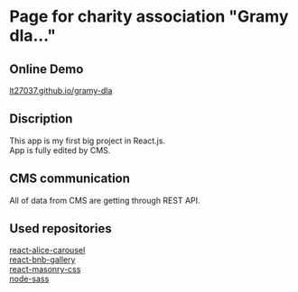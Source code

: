 # Page for charity association "Gramy dla..."

## Online Demo
[lt27037.github.io/gramy-dla](https://lt27037.github.io/gramy-dla/#/)
## Discription

This app is my first big project in React.js.\
 App is fully edited by CMS. 


## CMS communication 

All of data from CMS are getting through REST API.


## Used repositories

[react-alice-carousel](https://github.com/maxmarinich/react-alice-carousel)\
[react-bnb-gallery](https://github.com/peterpalau/react-bnb-gallery)\
[react-masonry-css](https://github.com/paulcollett/react-masonry-css)\
[node-sass](https://github.com/sass/node-sass)